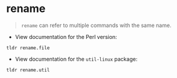 # rename

> `rename` can refer to multiple commands with the same name.

- View documentation for the Perl version:

`tldr rename.file`

- View documentation for the `util-linux` package:

`tldr rename.util`
